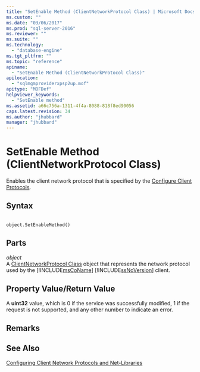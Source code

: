 ```yaml
---
title: "SetEnable Method (ClientNetworkProtocol Class) | Microsoft Docs"
ms.custom: ""
ms.date: "03/06/2017"
ms.prod: "sql-server-2016"
ms.reviewer: ""
ms.suite: ""
ms.technology: 
  - "database-engine"
ms.tgt_pltfrm: ""
ms.topic: "reference"
apiname: 
  - "SetEnable Method (ClientNetworkProtocol Class)"
apilocation: 
  - "sqlmgmproviderxpsp2up.mof"
apitype: "MOFDef"
helpviewer_keywords: 
  - "SetEnable method"
ms.assetid: a66c756a-1311-4f4a-8088-818f8ed90056
caps.latest.revision: 34
ms.author: "jhubbard"
manager: "jhubbard"
---
```

# SetEnable Method (ClientNetworkProtocol Class)
  Enables the client network protocol that is specified by the [Configure Client Protocols](http://technet.microsoft.com/library/ms181035.aspx).  
  
## Syntax  
  
```  
  
object.SetEnableMethod()  
```  
  
## Parts  
 *object*  
 A [ClientNetworkProtocol Class](../../../relational-databases/wmi-provider-configuration-classes/clientnetworkprotocol-class/clientnetworkprotocol-class.md) object that represents the network protocol used by the [!INCLUDE[msCoName](../../../advanced-analytics/r-services/tutorials/includes/msconame-md.md)] [!INCLUDE[ssNoVersion](../../../advanced-analytics/r-services/includes/ssnoversion-md.md)] client.  
  
## Property Value/Return Value  
 A **uint32** value, which is 0 if the service was successfully modified, 1 if the request is not supported, and any other number to indicate an error.  
  
## Remarks  
  
## See Also  
 [Configuring Client Network Protocols and Net-Libraries](http://technet.microsoft.com/library/ms181035.aspx)  
  
  